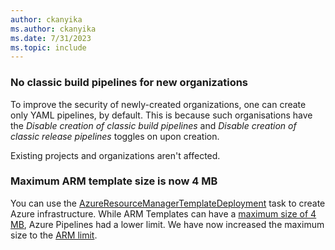 ```yaml
---
author: ckanyika
ms.author: ckanyika
ms.date: 7/31/2023
ms.topic: include
---
```


### No classic build pipelines for new organizations

To improve the security of newly-created organizations, one can create only YAML pipelines, by default. This is because such organisations have the _Disable creation of classic build pipelines_ and _Disable creation of classic release pipelines_ toggles on upon creation. 

Existing projects and organizations aren't affected.

### Maximum ARM template size is now 4 MB

You can use the [AzureResourceManagerTemplateDeployment](/azure/devops/pipelines/tasks/reference/azure-resource-manager-template-deployment-v3?view=azure-pipelines) task to create Azure infrastructure. While ARM Templates can have a [maximum size of 4 MB](/azure/azure-resource-manager/templates/best-practices#template-limits), Azure Pipelines had a lower limit. We have now increased the maximum size to the [ARM limit](azure/devops/pipelines/tasks/reference/azure-resource-manager-template-deployment-v3?view=azure-pipelines).